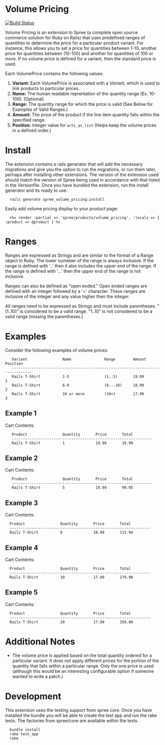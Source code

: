 Volume Pricing
==============

[![Build Status](https://secure.travis-ci.org/spree/spree_volume_pricing.png)](http://travis-ci.org/spree/spree_volume_pricing)

Volume Pricing is an extension to Spree (a complete open source commerce solution for Ruby on Rails) that uses predefined ranges of quantities to determine the price for a particular product variant.  For instance, this allows you to set a price for quantities between 1-10, another price for quantities between (10-100) and another for quantities of 100 or more.  If no volume price is defined for a variant, then the standard price is used.

Each VolumePrice contains the following values:

1. **Variant:** Each VolumePrice is associated with a _Variant_, which is used to link products to particular prices.
2. **Name:** The human readable reprentation of the quantity range (Ex. 10-100).  (Optional)
3. **Range:** The quantity range for which the price is valid (See Below for Examples of Valid Ranges.)
4. **Amount:** The price of the product if the line item quantity falls within the specified range.
5. **Position:** Integer value for `acts_as_list` (Helps keep the volume prices in a defined order.)

Install
=======

The extension contains a rails generator that will add the necessary migrations and give you the option to run the migrations, or run them later, perhaps after installing other extensions. The version of the extension used should match the version of Spree being used in accordance with that listed in the Versionfile. Once you have bundled the extension, run the install generator and its ready to use.

      rails generate spree_volume_pricing:install

Easily add volume pricing display to your product page:

      <%= render :partial => 'spree/products/volume_pricing', :locals => { :product => @product } %>


Ranges
======

Ranges are expressed as Strings and are similar to the format of a Range object in Ruby.  The lower numeber of the range is always inclusive.  If the range is defined with '..' then it also includes the upper end of the range.  If the range is defined with '...' then the upper end of the range is not inclusive.

Ranges can also be defined as "open ended."  Open ended ranges are defined with an integer followed by a '+' character.  These ranges are inclusive of the integer and any value higher then the integer.

All ranges need to be expressed as Strings and must include parentheses.  "(1..10)" is considered to be a valid range. "1..10" is not considered to be a valid range (missing the parentheses.)

Examples
========
Consider the following examples of volume prices:

       Variant                Name               Range        Amount         Position
       -------------------------------------------------------------------------------
       Rails T-Shirt          1-5                (1..5)       19.99          1
       Rails T-Shirt          6-9                (6...10)     18.99          2
       Rails T-Shirt          10 or more         (10+)        17.99          3

## Example 1

Cart Contents:

       Product                Quantity       Price       Total
       ----------------------------------------------------------------
       Rails T-Shirt          1              19.99       19.99

## Example 2

Cart Contents:

       Product                Quantity       Price       Total
       ----------------------------------------------------------------
       Rails T-Shirt          5              19.99       99.95

## Example 3

Cart Contents:

      Product                Quantity       Price       Total
      ----------------------------------------------------------------
      Rails T-Shirt          6              18.99       113.94

## Example 4

Cart Contents:

      Product                Quantity       Price       Total
      ----------------------------------------------------------------
      Rails T-Shirt          10             17.99       179.90

## Example 5

Cart Contents:

      Product                Quantity       Price       Total
      ----------------------------------------------------------------
      Rails T-Shirt          20             17.99       359.80


Additional Notes
================

* The volume price is applied based on the total quantity ordered for a particular variant.  It does not apply different prices for the portion of the quantity that falls within a particular range.  Only the one price is used (although this would be an interesting configurable option if someone wanted to write a patch.)


Development
===========

This extension uses the testing support from spree core. Once you have installed the bundle you will be able to create the test app and run the rake tests. The factories from spree/core are available within the tests.

      bundle install
      rake test_app
      rake

